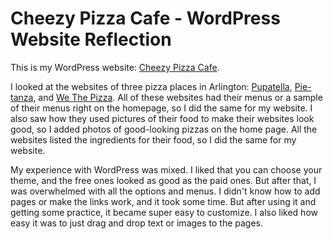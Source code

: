 # Cheezy Pizza Cafe - WordPress Website Reflection

This is my WordPress website: [Cheezy Pizza Cafe](https://cheezypizzacafe.wordpress.com/).

I looked at the websites of three pizza places in Arlington: [Pupatella](https://www.pupatella.com), [Pie-tanza](https://www.pie-tanza.com), and [We The Pizza](https://www.wethepizza.com). All of these websites had their menus or a sample of their menus right on the homepage, so I did the same for my website. I also saw how they used pictures of their food to make their websites look good, so I added photos of good-looking pizzas on the home page. All the websites listed the ingredients for their food, so I did the same for my website.


My experience with WordPress was mixed. I liked that you can choose your theme, and the free ones looked as good as the paid ones. But after that, I was overwhelmed with all the options and menus. I didn't know how to add pages or make the links work, and it took some time. But after using it and getting some practice, it became super easy to customize. I also liked how easy it was to just drag and drop text or images to the pages.


